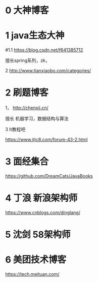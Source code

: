 # 0 大神博客

# 1 java生态大神 



#1.1 https://blog.csdn.net/f641385712

擅长spring系列，zk， 

2  http://www.tianxiaobo.com/categories/ 

# 2 刷题博客

1， http://chenxii.cn/ 

擅长 机器学习，数据结构与算法

3 It教程吧

 https://www.itjc8.com/forum-43-2.html 

# 3  面经集合

 https://github.com/DreamCats/JavaBooks 

# 4 丁浪 新浪架构师

 https://www.cnblogs.com/dinglang/ 

# 5 沈剑  58架构师

# 6 美团技术博客

 https://tech.meituan.com/ 

